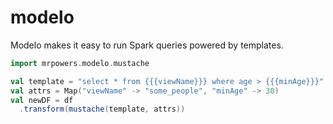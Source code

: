 # modelo

Modelo makes it easy to run Spark queries powered by templates.

```scala
import mrpowers.modelo.mustache

val template = "select * from {{{viewName}}} where age > {{{minAge}}}"
val attrs = Map("viewName" -> "some_people", "minAge" -> 30)
val newDF = df
  .transform(mustache(template, attrs))
```
